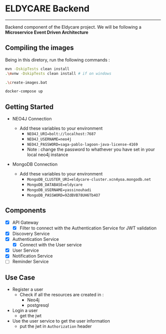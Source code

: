 # ELDYCARE Backend

---

Backend component of the Eldycare project. We will be following a **Microservice Event Driven Architecture**

## Compiling the images
Being in this diretory, run the following commands :
```bash
mvn -DskipTests clean install
.\mvnw -DskipTests clean install # if on windows
```
```bash
.\create-images.bat
```
```bash
docker-compose up
```

## Getting Started
- NEO4J Connection
  - Add these variables to your environment
    - `NEO4J_URI=bolt://localhost:7687`
    - `NEO4J_USERNAME=neo4j`
    - `NEO4J_PASSWORD=saga-pablo-lagoon-java-license-4169`
    - Note : change the password to whathever you have set in your local neo4j instance
    
- MongoDB Connection
  - Add these variables to your environment
    - `MongoDB_CLUSTER_URI=eldycare-cluster.xcn4yoa.mongodb.net`
    - `MongoDB_DATABASE=eldycare`
    - `MongoDB_USERNAME=yassinouhadi`
    - `MongoDB_PASSWORD=9ZdBVB78UH6Tb4O7`
    
## Components
- [x] API Gateway
  - [x] Filter to connect with the Authentication Service for JWT validation
- [x] Discovery Service
- [x] Authentication Service
  - [x] Connect with the User service
- [x] User Service
- [x] Notification Service
- [ ] Reminder Service

## Use Case
- Register a user 
  - Check if all the resources are created in : 
    - Neo4j
    - postgresql
- Login a user
  - get the jwt
- Use the user service to get the user information
  - put the jwt in `Authorization` header

